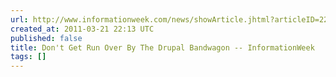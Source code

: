 ```yaml
---
url: http://www.informationweek.com/news/showArticle.jhtml?articleID=229300810
created_at: 2011-03-21 22:13 UTC
published: false
title: Don't Get Run Over By The Drupal Bandwagon -- InformationWeek
tags: []
---
```



